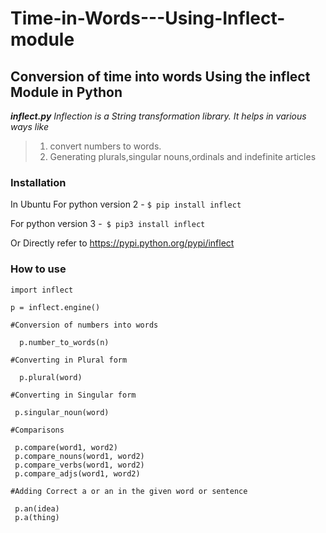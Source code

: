 # Time-in-Words---Using-Inflect-module
## Conversion of time into words Using the inflect Module in Python
**_inflect.py_**
*Inflection is a String transformation library.*
*It helps in various ways like*
>1. convert numbers to words.
>2. Generating plurals,singular nouns,ordinals and  indefinite articles
### Installation
In Ubuntu
For python version 2 - ```$ pip install inflect```

For python version 3 -``` $ pip3 install inflect```
 
Or Directly refer to https://pypi.python.org/pypi/inflect

### How to use 
```
import inflect

p = inflect.engine()

#Conversion of numbers into words

  p.number_to_words(n)
  
#Converting in Plural form
 
  p.plural(word)
  
#Converting in Singular form

 p.singular_noun(word)
 
#Comparisons

 p.compare(word1, word2)
 p.compare_nouns(word1, word2)
 p.compare_verbs(word1, word2)
 p.compare_adjs(word1, word2)
 
#Adding Correct a or an in the given word or sentence

 p.an(idea)
 p.a(thing)



```



